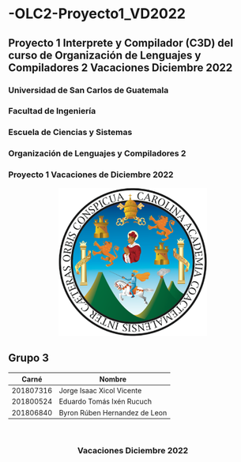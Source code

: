 # -OLC2-Proyecto1_VD2022
Proyecto 1 Interprete y Compilador (C3D) del curso de Organización de Lenguajes y Compiladores 2 Vacaciones Diciembre 2022
---
### Universidad de San Carlos de Guatemala
### Facultad de Ingeniería
### Escuela de Ciencias y Sistemas
### Organización de Lenguajes y Compiladores 2
### Proyecto 1 Vacaciones de Diciembre 2022

<p align="center"><img src="./img/USAC_logo.png" width="300" height="300"/></p>

### <h2> **Grupo 3** </h2> 
| Carné     | Nombre                        |
|-----------|-------------------------------|
| 201807316 | Jorge Isaac Xicol Vicente     |
| 201800524 | Eduardo Tomás Ixén Rucuch     |
| 201806840 | Byron Rúben Hernandez de Leon |

<br/>

### <p align="center">Vacaciones Diciembre 2022</p>

